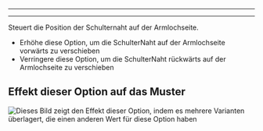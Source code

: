 ***

***

Steuert die Position der Schulternaht auf der Armlochseite.

*   Erhöhe diese Option, um die SchulterNaht auf der Armlochseite vorwärts zu verschieben
*   Verringere diese Option, um die SchulterNaht rückwärts auf der Armlochseite zu verschieben

## Effekt dieser Option auf das Muster

![Dieses Bild zeigt den Effekt dieser Option, indem es mehrere Varianten überlagert, die einen anderen Wert für diese Option haben](sven\_s3armhole\_sample.svg "Effekt dieser Option auf das Muster")
